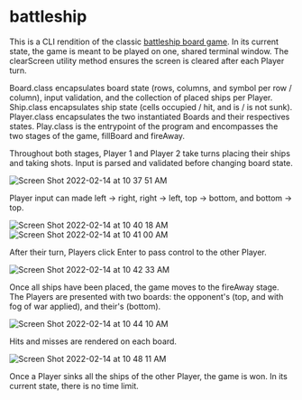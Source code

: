 # battleship

This is a CLI rendition of the classic [battleship board game](https://en.wikipedia.org/wiki/Battleship_(game)).  In its current state, the game is meant to be played on one, shared terminal window.  The clearScreen utility method ensures the screen is cleared after each Player turn.

Board.class encapsulates board state (rows, columns, and symbol per row / column), input validation, and the collection of placed ships per Player.  Ship.class encapsulates ship state (cells occupied / hit, and is / is not sunk).  Player.class encapsulates the two instantiated Boards and their respectives states.  Play.class is the entrypoint of the program and encompasses the two stages of the game, fillBoard and fireAway.

Throughout both stages, Player 1 and Player 2 take turns placing their ships and taking shots.  Input is parsed and validated before changing board state.  

![Screen Shot 2022-02-14 at 10 37 51 AM](https://user-images.githubusercontent.com/25598690/153925563-e2c94263-6411-49db-a099-524eb709a829.png)

Player input can made left -> right, right -> left, top -> bottom, and bottom -> top.

![Screen Shot 2022-02-14 at 10 40 18 AM](https://user-images.githubusercontent.com/25598690/153926039-b3f151dc-f95c-43f0-9790-2e69c072a9ee.png)
![Screen Shot 2022-02-14 at 10 41 00 AM](https://user-images.githubusercontent.com/25598690/153926049-de94f35e-ab97-4c7d-bf6a-012902a39361.png)

After their turn, Players click Enter to pass control to the other Player.

![Screen Shot 2022-02-14 at 10 42 33 AM](https://user-images.githubusercontent.com/25598690/153926240-1b11116f-69c9-4b78-92a0-eb56dcc26aa1.png)

Once all ships have been placed, the game moves to the fireAway stage.  The Players are presented with two boards: the opponent's (top, and with fog of war applied), and their's (bottom).

![Screen Shot 2022-02-14 at 10 44 10 AM](https://user-images.githubusercontent.com/25598690/153926693-acb04209-9d5f-4492-b7a5-4183a2ff29d2.png)

Hits and misses are rendered on each board.

![Screen Shot 2022-02-14 at 10 48 11 AM](https://user-images.githubusercontent.com/25598690/153927036-c849821c-8732-4c70-a913-d79b9fc7abc3.png)

Once a Player sinks all the ships of the other Player, the game is won.  In its current state, there is no time limit.
